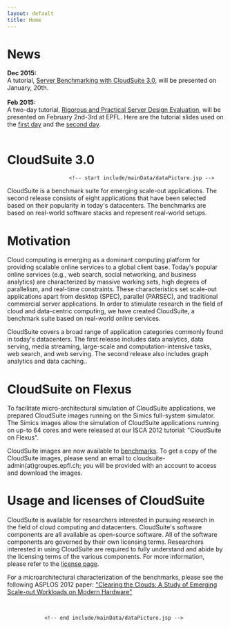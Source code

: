 ```yaml
---
layout: default
title: Home
---
```

<!-- #icon: flaticon-user7 -->

<div id="content_outline">
<div id="content-projects"> 

<h1><b>News</b></h1>

<ul style="list-style: none; padding-left:0;">

<li> <b> Dec 2015: </b> <br> A tutorial, <a href="./tutorial2015-hipeac/index.html">Server Benchmarking with CloudSuite 3.0</a>, will be presented on January, 20th.</li>
<br>
<li> <b> Feb 2015: </b> <br> A two-day tutorial, <a href="http://parsa.epfl.ch/cloudsuite/CloudSuite-Flexus-epfl15.html">Rigorous and Practical Server Design Evaluation</a>, will be presented on February 2nd-3rd at EPFL. Here are the tutorial slides used on the <a href="http://parsa.epfl.ch/cloudsuite/docs/CloudSuite2.0-on-Flexus-epfl-15_day1.pdf">first day</a> and the <a href="http://parsa.epfl.ch/cloudsuite/docs/CloudSuite2.0-on-Flexus-epfl-15_day2.pdf">second day</a>.</li>
<br>
<!-- <li> <b> Mar 2014: </b> <br> CloudSuite 2.0 will be presented at the tutorial <a href="http://parsa.epfl.ch/cloudsuite/ispass14-tutorial">Rigorous and Practical Server Design Evaluation</a>. The tutorial will be held in conjuction with <a href="http://ispass.org/ispass2014/">ISPASS 2014 </a> in Monterey. Here are the tutorial <a href="docs/CloudSuite2.0-on-Flexus-ispass14.pdf">slides.</a></li>
<br>
<li> <b> Mar 2013: </b> <br> CloudSuite 2.0 is released and presented at the tutorial <a href="http://isca2013.eew.technion.ac.il/">ISCA 2013</a> in Tel Aviv.  Here are the tutorial <a href="docs/CloudSuite2.0-on-Flexus-isca13.pdf">slides</a> and the <a href="docs/deploy_cloudsuite.pdf">guidelines</a> for using the released Simics images.</li>
<li> <b> Jun 2013: </b> <br> CloudSuite 2.0 is be released in June 2013, and presented at the tutorial <a href="http://parsa.epfl.ch/cloudsuite/isca13-tutorial.html">CloudSuite 2.0 on Flexus</a>. The tutorial will be held in conjuction with <a href="http://isca2013.eew.technion.ac.il/">ISCA 2013</a> in Tel Aviv.</li> </br>
<br>
<li> <b> Jun 2012: </b> <br> A full-day tutorial, <a href="http://parsa.epfl.ch/cloudsuite/isca12-tutorial.html">CloudSuite on Flexus</a>, will be presented at ISCA 2012 in Portland, Oregon.</li></br>
</ul> -->


 <h1>CloudSuite 3.0</h1>

                        <!-- start include/mainData/dataPicture.jsp -->

<p>CloudSuite is a benchmark suite for emerging scale-out applications. The second release consists of eight applications that have been selected based on their popularity in today's datacenters. The benchmarks are based on real-world software stacks and represent real-world setups.

</p>



<h1>Motivation</h1>

<p>
Cloud computing is emerging as a dominant computing platform for providing scalable online services to a global client base. Today's popular online services (e.g., web search, social networking, and business analytics) are characterized by massive working sets, high degrees of parallelism, and real-time constraints. These characteristics set scale-out applications apart from desktop (SPEC), parallel (PARSEC), and traditional commercial server applications. In order to stimulate research in the field of cloud and data-centric computing, we have created CloudSuite, a benchmark suite based on real-world online services. 
</p>
<p>
CloudSuite covers a broad range of application categories commonly found in today's datacenters. The first release includes data analytics, data serving, media streaming, large-scale and computation-intensive tasks, web search, and web serving. The second release also includes graph analytics and data caching.</a>.
</p>
<h1>CloudSuite on Flexus</h1>
<p>
To facilitate micro-architectural simulation of CloudSuite applications, we prepared CloudSuite images running on the Simics full-system simulator. The Simics images allow the simulation of CloudSuite applications running on up-to 64 cores and were released at our ISCA 2012 tutorial: "CloudSuite on Flexus".
</p>
<p>
CloudSuite images are now available to <a href="./benchmarks">benchmarks</a>. To get a copy of the CloudSuite images, please send an email to cloudsuite-admin(at)groupes.epfl.ch; you will be provided with an account to access and download the images. 
</p>
</p>
<h1>Usage and licenses of CloudSuite</h1>
<p>CloudSuite is available for researchers interested in pursuing research in the field of cloud computing and datacenters. CloudSuite's software components are all available as open-source software. All of the software components are governed by their own licensing terms. Researchers interested in using CloudSuite are required to fully understand and abide by the licensing terms of the various components. For more information, please refer to the <a href="./licenses">license page</a>.</p>

<p>For a microarchitectural characterization of the benchmarks, please see the following ASPLOS 2012 paper: <a href="./publications">"Clearing the Clouds: A Study of Emerging Scale-out Workloads on Modern Hardware"</a></p>

<br/>

                <!-- end include/mainData/dataPicture.jsp -->
